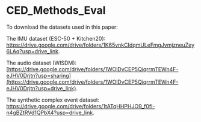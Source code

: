 # CED_Methods_Eval

To download the datasets used in this paper:

The IMU dataset (ESC-50 + Kitchen20): https://drive.google.com/drive/folders/1K65vnkCIdqmULeFmgJvmjzneuZey6LAq?usp=drive_link.

The audio dataset (WISDM): [https://drive.google.com/drive/folders/1WOlDvCEP5QiqrrmTEWn4F-eJHV0Drjtn?usp=sharing](https://drive.google.com/drive/folders/1WOlDvCEP5QiqrrmTEWn4F-eJHV0Drjtn?usp=drive_link).

The synthetic complex event dataset: https://drive.google.com/drive/folders/1tATqHHPHJO9_f0fI-n4gBZtRVd1QPbX4?usp=drive_link.
